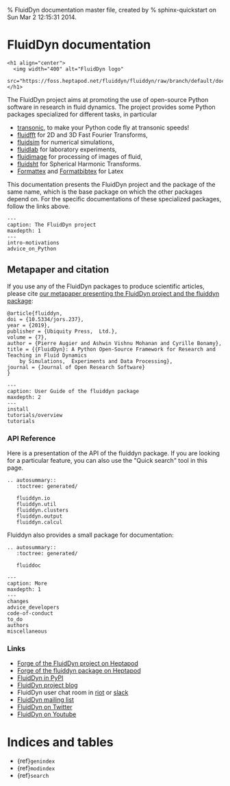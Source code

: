 % FluidDyn documentation master file, created by
% sphinx-quickstart on Sun Mar  2 12:15:31 2014.

# FluidDyn documentation

```{raw} html
<h1 align="center">
  <img width="400" alt="FluidDyn logo"
  src="https://foss.heptapod.net/fluiddyn/fluiddyn/raw/branch/default/doc/logo.png">
</h1>
```

The FluidDyn project aims at promoting the use of open-source Python software in research
in fluid dynamics. The project provides some Python packages specialized for different
tasks, in particular

- [transonic](http://transonic.readthedocs.org), to make your Python code fly at
  transonic speeds!
- [fluidfft](http://fluidfft.readthedocs.org) for 2D and 3D Fast Fourier Transforms,
- [fluidsim](http://fluidsim.readthedocs.org) for numerical simulations,
- [fluidlab](http://fluidlab.readthedocs.org) for laboratory experiments,
- [fluidimage](http://fluidimage.readthedocs.io) for processing of images of fluid,
- [fluidsht](http://fluidsht.readthedocs.org) for Spherical Harmonic Transforms.
- [Formattex](https://foss.heptapod.net/fluiddyn/formattex) and
  [Formatbibtex](https://foss.heptapod.net/fluiddyn/formatbibtex) for Latex

This documentation presents the FluidDyn project and the package of the same name, which
is the base package on which the other packages depend on. For the specific
documentations of these specialized packages, follow the links above.

```{toctree}
---
caption: The FluidDyn project
maxdepth: 1
---
intro-motivations
advice_on_Python
```

## Metapaper and citation

If you use any of the FluidDyn packages to produce scientific articles, please cite
[our metapaper presenting the FluidDyn project and the fluiddyn package](https://openresearchsoftware.metajnl.com/articles/10.5334/jors.237/):

```
@article{fluiddyn,
doi = {10.5334/jors.237},
year = {2019},
publisher = {Ubiquity Press,  Ltd.},
volume = {7},
author = {Pierre Augier and Ashwin Vishnu Mohanan and Cyrille Bonamy},
title = {{FluidDyn}: A Python Open-Source Framework for Research and Teaching in Fluid Dynamics
    by Simulations,  Experiments and Data Processing},
journal = {Journal of Open Research Software}
}
```

```{toctree}
---
caption: User Guide of the fluiddyn package
maxdepth: 2
---
install
tutorials/overview
tutorials
```

### API Reference

Here is a presentation of the API of the fluiddyn package. If you are looking for a particular feature, you can also use
the "Quick search" tool in this page.

```{eval-rst}
.. autosummary::
   :toctree: generated/

   fluiddyn.io
   fluiddyn.util
   fluiddyn.clusters
   fluiddyn.output
   fluiddyn.calcul
```

Fluiddyn also provides a small package for documentation:

```{eval-rst}
.. autosummary::
   :toctree: generated/

   fluiddoc
```

```{toctree}
---
caption: More
maxdepth: 1
---
changes
advice_developers
code-of-conduct
to_do
authors
miscellaneous
```

### Links

- [Forge of the FluidDyn project on Heptapod](https://foss.heptapod.net/fluiddyn)
- [Forge of the fluiddyn package on Heptapod](https://foss.heptapod.net/fluiddyn/fluiddyn)
- [FluidDyn in PyPI](https://pypi.org/project/fluiddyn/)
- [FluidDyn project blog](https://fluiddyn.bitbucket.io/)
- FluidDyn user chat room in
  [riot](https://riot.im/app/#/room/#fluiddyn-users:matrix.org) or
  [slack](https://fluiddyn.slack.com)
- [FluidDyn mailing list](https://www.freelists.org/list/fluiddyn)
- [FluidDyn on Twitter](https://twitter.com/pyfluiddyn)
- [FluidDyn on Youtube](https://www.youtube.com/channel/UCPhRtVq1v4HtcecEdEOcXBw)

# Indices and tables

- {ref}`genindex`
- {ref}`modindex`
- {ref}`search`
